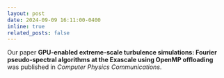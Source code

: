 ```yaml
---
layout: post
date: 2024-09-09 16:11:00-0400
inline: true
related_posts: false
---
```


Our paper **GPU-enabled extreme-scale turbulence simulations: Fourier pseudo-spectral algorithms at the Exascale using OpenMP offloading** was published in _Computer Physics Communications_. 

